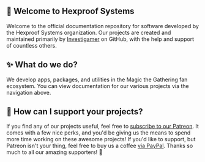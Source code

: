 ## 🚀 Welcome to Hexproof Systems
Welcome to the official documentation repository for software developed by the Hexproof Systems organization. Our 
projects are created and maintained primarily by [Investigamer](https://github.com/Investigamer) on GitHub, with the 
help and support of countless others.

## ✨ What do we do?
We develop apps, packages, and utilities in the Magic the Gathering fan ecosystem. You can view documentation 
for our various projects via the navigation above.

## 💌 How can I support your projects?
If you find any of our projects useful, feel free to [subscribe to our Patreon](https://patreon.com/mpcfill). 
It comes with a few nice perks, and you'd be giving us the means to spend more time working on these awesome projects! 
If you'd like to support, but Patreon isn't your thing, feel free to buy us a coffee [via PayPal](https://www.paypal.com/donate/?hosted_button_id=D96NBC6ZAJ8H6). 
Thanks so much to all our amazing supporters! 🚀